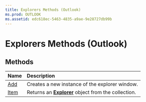 ```yaml
---
title: Explorers Methods (Outlook)
ms.prod: OUTLOOK
ms.assetid: edc618ec-5463-4835-a9ae-9e28727db99b
---
```



# Explorers Methods (Outlook)

## Methods



|**Name**|**Description**|
|:-----|:-----|
|[Add](explorers-add-method-outlook.md)|Creates a new instance of the explorer window.|
|[Item](explorers-item-method-outlook.md)|Returns an  **[Explorer](explorer-object-outlook.md)** object from the collection.|

